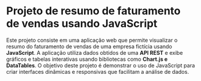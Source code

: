 # Projeto de resumo de faturamento de vendas usando **JavaScript**

Este projeto consiste em uma aplicação web que permite visualizar o resumo do faturamento de vendas de uma empresa fictícia usando **JavaScript**. A aplicação utiliza dados obtidos de uma **API REST** e exibe gráficos e tabelas interativas usando bibliotecas como __Chart.js e DataTables__. O objetivo deste projeto é demonstrar o uso de JavaScript para criar interfaces dinâmicas e responsivas que facilitam a análise de dados.
